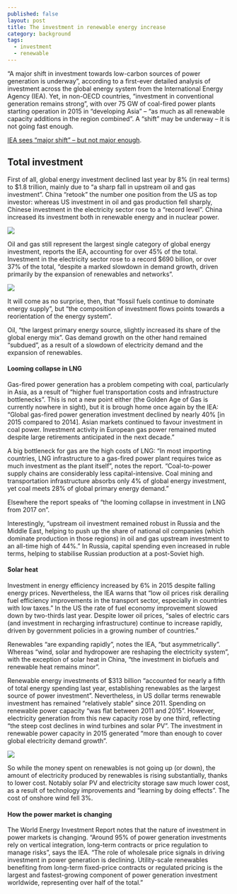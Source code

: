 ```yaml
---
published: false
layout: post
title: The investment in renewable energy increase
category: background
tags:
  - investment
  - renewable
---
```

“A major shift in investment towards low-carbon sources of power generation is underway”, according to a first-ever detailed analysis of investment across the global energy system from the International Energy Agency (IEA). Yet, in non-OECD countries, “investment in conventional generation remains strong”, with over 75 GW of coal-fired power plants starting operation in 2015 in “developing Asia” – “as much as all renewable capacity additions in the region combined”. A “shift” may be underway – it is not going fast enough.



[IEA sees “major shift” – but not major enough](http://energypost.eu/iea-sees-major-shift-major-enough/). 




## Total investment

First of all, global energy investment declined last year by 8% (in real terms) to $1.8 trillion, mainly due to “a sharp fall in upstream oil and gas investment”. China “retook” the number one position from the US as top investor: whereas US investment in oil and gas production fell sharply, Chinese investment in the electricity sector rose to a “record level”.  China increased its investment both in renewable energy and in nuclear power.



![](http://www.energypost.eu/wp-content/uploads/2016/09/IEA-investment-1.png)



Oil and gas still represent the largest single category of global energy investment, reports the IEA, accounting for over 45% of the total. Investment in the electricity sector rose to a record $690 billion, or over 37% of the total, “despite a marked slowdown in demand growth, driven primarily by the expansion of renewables and networks”.


![](http://www.energypost.eu/wp-content/uploads/2016/09/IEA-investment-2.png)

It will come as no surprise, then, that “fossil fuels continue to dominate energy supply”, but “the composition of investment flows points towards a reorientation of the energy system”.

Oil, “the largest primary energy source, slightly increased its share of the global energy mix”. Gas demand growth on the other hand remained “subdued”, as a result of a slowdown of electricity demand and the expansion of renewables.

#### Looming collapse in LNG

Gas-fired power generation has a problem competing with coal, particularly in Asia, as a result of “higher fuel transportation costs and infrastructure bottlenecks”. This is not a new point either (the Golden Age of Gas is currently nowhere in sight), but it is brough home once again by the IEA: “Global gas-fired power generation investment declined by nearly 40% [in 2015 compared to 2014]. Asian markets continued to favour investment in coal power. Investment activity in European gas power remained muted despite large retirements anticipated in the next decade.”

A big bottleneck for gas are the high costs of LNG: “In most importing countries, LNG infrastructure to a gas-fired power plant requires twice as much investment as the plant itself”, notes the report. “Coal-to-power supply chains are considerably less capital-intensive. Coal mining and transportation infrastructure absorbs only 4% of global energy investment, yet coal meets 28% of global primary energy demand.”

Elsewhere the report speaks of “the looming collapse in investment in LNG from 2017 on”.

Interestingly, “upstream oil investment remained robust in Russia and the Middle East, helping to push up the share of national oil companies (which dominate production in those regions) in oil and gas upstream investment to an all-time high of 44%.” In Russia, capital spending even increased in ruble terms, helping to stabilise Russian production at a post-Soviet high.


#### Solar heat

Investment in energy efficiency increased by 6% in 2015 despite falling energy prices. Nevertheless, the IEA warns that “low oil prices risk derailing fuel efficiency improvements in the transport sector, especially in countries with low taxes.” In the US the rate of fuel economy improvement slowed down by two-thirds last year. Despite lower oil prices, “sales of electric cars (and investment in recharging infrastructure) continue to increase rapidly, driven by government policies in a growing number of countries.”

Renewables “are expanding rapidly”, notes the IEA, “but asymmetrically”. Whereas “wind, solar and hydropower are reshaping the electricity system”, with the exception of solar heat in China, “the investment in biofuels and renewable heat remains minor”.

Renewable energy investments of $313 billion “accounted for nearly a fifth of total energy spending last year, establishing renewables as the largest source of power investment”. Nevertheless, in US dollar terms renewable investment has remained “relatively stable” since 2011. Spending on renewable power capacity “was flat between 2011 and 2015”. However, electricity generation from this new capacity rose by one third, reflecting “the steep cost declines in wind turbines and solar PV”. The investment in renewable power capacity in 2015 generated “more than enough to cover global electricity demand growth”.

![](http://www.energypost.eu/wp-content/uploads/2016/09/IEA-investment-3.png)

So while the money spent on renewables is not going up (or down), the amount of electricity produced by renewables is rising substantially, thanks to lower cost. Notably solar PV and electricity storage saw much lower cost, as a result of technology improvements and “learning by doing effects”. The cost of onshore wind fell 3%.


#### How the power market is changing 

The World Energy Investment Report notes that the nature of investment in power markets is changing. “Around 95% of power generation investments rely on vertical integration, long-term contracts or price regulation to manage risks”, says the IEA. “The role of wholesale price signals in driving investment in power generation is declining. Utility-scale renewables benefiting from long-term fixed-price contracts or regulated pricing is the largest and fastest-growing component of power generation investment worldwide, representing over half of the total.”







